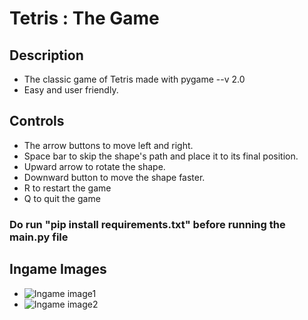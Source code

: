 # Tetris : The Game

## Description
* The classic game of Tetris made with pygame --v 2.0
* Easy and user friendly.

## Controls 
* The arrow buttons to move left and right.
* Space bar to skip the shape's path and place it to its final position.
* Upward arrow to rotate the shape.
* Downward button to move the shape faster.
* R to restart the game
* Q to quit the game

### Do run "pip install requirements.txt" before running the main.py file

## Ingame Images
* ![Ingame image1](https://drive.google.com/file/d/1PlqBkTrg_UqKGECBgChZ7UZfrdCKmaYy/view?usp=sharing)
* ![Ingame image2](https://drive.google.com/file/d/1RYOEOa5W1wSxilwvPXH1V-yDfycXg4zr/view?usp=sharing)
